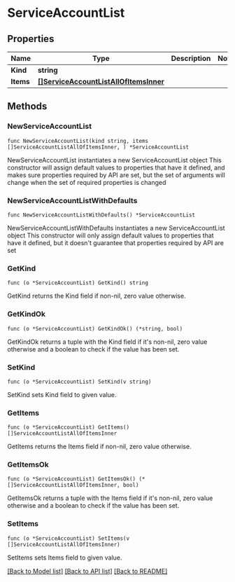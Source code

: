 # ServiceAccountList

## Properties

Name | Type | Description | Notes
------------ | ------------- | ------------- | -------------
**Kind** | **string** |  | 
**Items** | [**[]ServiceAccountListAllOfItemsInner**](ServiceAccountListAllOfItemsInner.md) |  | 

## Methods

### NewServiceAccountList

`func NewServiceAccountList(kind string, items []ServiceAccountListAllOfItemsInner, ) *ServiceAccountList`

NewServiceAccountList instantiates a new ServiceAccountList object
This constructor will assign default values to properties that have it defined,
and makes sure properties required by API are set, but the set of arguments
will change when the set of required properties is changed

### NewServiceAccountListWithDefaults

`func NewServiceAccountListWithDefaults() *ServiceAccountList`

NewServiceAccountListWithDefaults instantiates a new ServiceAccountList object
This constructor will only assign default values to properties that have it defined,
but it doesn't guarantee that properties required by API are set

### GetKind

`func (o *ServiceAccountList) GetKind() string`

GetKind returns the Kind field if non-nil, zero value otherwise.

### GetKindOk

`func (o *ServiceAccountList) GetKindOk() (*string, bool)`

GetKindOk returns a tuple with the Kind field if it's non-nil, zero value otherwise
and a boolean to check if the value has been set.

### SetKind

`func (o *ServiceAccountList) SetKind(v string)`

SetKind sets Kind field to given value.


### GetItems

`func (o *ServiceAccountList) GetItems() []ServiceAccountListAllOfItemsInner`

GetItems returns the Items field if non-nil, zero value otherwise.

### GetItemsOk

`func (o *ServiceAccountList) GetItemsOk() (*[]ServiceAccountListAllOfItemsInner, bool)`

GetItemsOk returns a tuple with the Items field if it's non-nil, zero value otherwise
and a boolean to check if the value has been set.

### SetItems

`func (o *ServiceAccountList) SetItems(v []ServiceAccountListAllOfItemsInner)`

SetItems sets Items field to given value.



[[Back to Model list]](../README.md#documentation-for-models) [[Back to API list]](../README.md#documentation-for-api-endpoints) [[Back to README]](../README.md)


